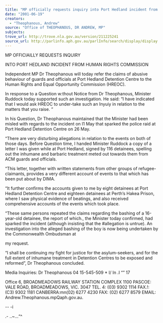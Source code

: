 ```yaml
---
title: "MP officially requests inquiry into Port Hedland incident from Human Rights Commission."
date: "2001-06-19"
creators:
  - "Theophanous, Andrew"
source: "Office of THEOPHANOUS, DR ANDREW, MP"
subjects:
trove_url: http://trove.nla.gov.au/version/211225241
source_url: http://parlinfo.aph.gov.au/parlInfo/search/display/display.w3p;query=Id%3A%22media/pressrel/ZQB46%22
---
```


  MP OFFICIAILLY REQUESTS INQUIRY 

  INTO PORT HEDLAND INCIDENT   FROM HUMAN RIGHTS COMMISSION 

  Independent MP Dr Theophanous will today refer the claims of abusive behaviour of   guards and officials at Port Hedland Detention Centre to the Human Rights and Equal   Opportunity Commission (HREOC). 

  In response to a Question w:thout Notice from Dr Theophanous, Minister Ruddock   today supported such an investigation. He   said: “I have indicated that I would ask   HREOC to under-take such an Inyuiy in relation to the matters that you raise. ” 

  In his Question, Dr Theophanous maintained that the Minister had been misled with   regards to the incident on I1 May that sparked the police raid at Port Hedland   Detention Centre on 26 May. 

  “There are very disturbing aliegations in relation to the events on both of those days.   Before Question time, I handed Minister Ruddock a copy of a letter I was given while   at Port Hedland, signed by 116 detainees, spelling out the inhumane and barbaric   treatment meted out towards them from ACM guards and officials. 

  “This letter, together with written statements from other groups of refugee-claimants,   provides a very different account of events to that which has been put about by   DIMA. 

  “It further confirms the accounts given to me by eight detainees at Port Hedland   Detention Centre and eighteen detainees at Perth’s Hakea Prison, where I saw   physical evidence of beatings, and also received comprehensive accounts of the   events which took place. 

  “These same persons repeated the claims regarding the bashing of a 16-year-old   detainee, the report of which., the Minister today confirmed, had sparked the incident   (although insisting that the #allegation is untrue). An investigation into the alleged   bashing of the boy is now being undertaken by the Commonwealth Ombudsman at 

  my request. 

  “I shall be continuing my fight for justice for the asylum-seekers, and for the full   extent of inhumane treatment in Detention Centres to be exposed and reformed”, Dr   Theophanous concluded. 

  Media Inquiries: Dr Theophanous 04 15-545-509   * I/ In .I “” 17 

  Office 6, BROADMEADOWS RAILWAY STATION COMPLEX   1100 PASCOE: VALE ROAD, BROADMEADOWS, VIC. 3047   TEL. 4: (03) 9302 1114 FAX.!: (C3) 9302 1181 CANBERRA:mn(02) 6277 4230 FAX: (02) 6277 8579   EMAIL: Andrew.Theophanous.mpQaph.gov.au. 

  -- -i 

  .- ..~...“^ 

